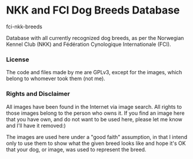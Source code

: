 # NKK and FCI Dog Breeds Database

fci-nkk-breeds


Database with all currently recognized dog breeds, as per the Norwegian Kennel Club (NKK) and Fédération Cynologique Internationale (FCI).



### License

The code and files made by me are GPLv3, except for the images, which belong to whomever took them (not me).



### Rights and Disclaimer

All images have been found in the Internet via image search. All rights to those images belong to the person who owns it. If you find an image here that you have own, and do not want to be used here, please let me know and I'll have it removed:)

The images are used here under a "good faith" assumption, in that I intend only to use them to show what the given breed looks like and hope it's OK that your dog, or image, was used to represent the breed.
